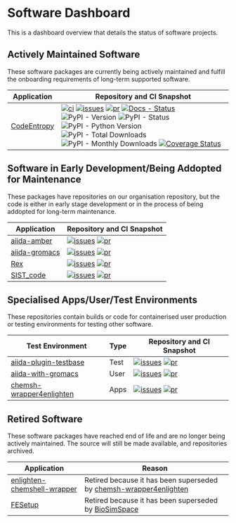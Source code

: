 # Software Dashboard

This is a dashboard overview that details the status of software projects.

## Actively Maintained Software

These software packages are currently being actively maintained and fulfill the onboarding requirements of long-term supported software.

| Application | Repository and CI Snapshot |
| ----------- | -------------------------- |
| [CodeEntropy](https://github.com/ccPBioSim/CodeEntropy/) | [![ci](https://github.com/ccpbiosim/CodeEntropy/actions/workflows/project-ci.yaml/badge.svg?branch=main)](https://github.com/ccpbiosim/CodeEntropy/actions/workflows/project-ci.yaml) [![issues](https://img.shields.io/github/issues/ccpbiosim/CodeEntropy?logo=github&labelColor=grey)](https://github.com/CCPBioSim/CodeEntropy/issues) [![pr](https://img.shields.io/github/issues-pr/ccpbiosim/CodeEntropy?logo=github&labelColor=grey)](https://github.com/CCPBioSim/CodeEntropy/pulls) [![Docs - Status](https://app.readthedocs.org/projects/codeentropy/badge/?version=latest)](https://codeentropy.readthedocs.io/en/latest/?badge=latest) ![PyPI - Version](https://img.shields.io/pypi/v/codeentropy?logo=pypi&logoColor=white) ![PyPI - Status](https://img.shields.io/pypi/status/codeentropy?logo=pypi&logoColor=white) ![PyPI - Python Version](https://img.shields.io/pypi/pyversions/CodeEntropy) ![PyPI - Total Downloads](https://img.shields.io/pepy/dt/codeentropy?logo=pypi&logoColor=white&color=blue) ![PyPI - Monthly Downloads](https://img.shields.io/pypi/dm/CodeEntropy?logo=pypi&logoColor=white&color=blue) [![Coverage Status](https://coveralls.io/repos/github/CCPBioSim/CodeEntropy/badge.svg?branch=main)](https://coveralls.io/github/CCPBioSim/CodeEntropy?branch=main) |

## Software in Early Development/Being Addopted for Maintenance

These packages have repositories on our organisation repository, but the code is either in early stage development or in the process of being addopted for long-term maintenance.

| Application | Repository and CI Snapshot |
| ----------- | -------------------------- |
| [aiida-amber](https://github.com/CCPBioSim/aiida-amber) | [![issues](https://img.shields.io/github/issues/ccpbiosim/aiida-amber?logo=github&labelColor=grey)](https://github.com/CCPBioSim/aiida-amber/issues) [![pr](https://img.shields.io/github/issues-pr/ccpbiosim/aiida-amber?logo=github&labelColor=grey)](https://github.com/CCPBioSim/aiida-amber/pulls) |
| [aiida-gromacs](https://github.com/CCPBioSim/aiida-gromacs) | [![issues](https://img.shields.io/github/issues/ccpbiosim/aiida-gromacs?logo=github&labelColor=grey)](https://github.com/CCPBioSim/aiida-gromacs/issues) [![pr](https://img.shields.io/github/issues-pr/ccpbiosim/aiida-gromacs?logo=github&labelColor=grey)](https://github.com/CCPBioSim/aiida-gromacs/pulls) |
| [Rex](https://github.com/CCPBioSim/Rex) | [![issues](https://img.shields.io/github/issues/ccpbiosim/Rex?logo=github&labelColor=grey)](https://github.com/CCPBioSim/Rex/issues) [![pr](https://img.shields.io/github/issues-pr/ccpbiosim/Rex?logo=github&labelColor=grey)](https://github.com/CCPBioSim/Rex/pulls) |
| [SIST_code](https://github.com/CCPBioSim/SIST_code) | [![issues](https://img.shields.io/github/issues/ccpbiosim/SIST_code?logo=github&labelColor=grey)](https://github.com/CCPBioSim/SIST_code/issues) [![pr](https://img.shields.io/github/issues-pr/ccpbiosim/SIST_code?logo=github&labelColor=grey)](https://github.com/CCPBioSim/SIST_code/pulls) |


## Specialised Apps/User/Test Environments

These repositories contain builds or code for containerised user production or testing environments for testing other software.

| Test Environment | Type | Repository and CI Snapshot |
| ---------------- | ---- | -------------------------- |
| [aiida-plugin-testbase](https://github.com/CCPBioSim/aiida-plugin-testbase) | Test | [![issues](https://img.shields.io/github/issues/ccpbiosim/aiida-plugin-testbase?logo=github&labelColor=grey)](https://github.com/CCPBioSim/aiida-plugin-testbase/issues) [![pr](https://img.shields.io/github/issues-pr/ccpbiosim/aiida-plugin-testbase?logo=github&labelColor=grey)](https://github.com/CCPBioSim/aiida-plugin-testbase/pulls) |
| [aiida-with-gromacs](https://github.com/CCPBioSim/aiida-with-gromacs) | User | [![issues](https://img.shields.io/github/issues/ccpbiosim/aiida-with-gromacs?logo=github&labelColor=grey)](https://github.com/CCPBioSim/aiida-with-gromacs/issues) [![pr](https://img.shields.io/github/issues-pr/ccpbiosim/aiida-with-gromacs?logo=github&labelColor=grey)](https://github.com/CCPBioSim/aiida-with-gromacs/pulls) |
| [chemsh-wrapper4enlighten](https://github.com/CCPBioSim/chemsh-wrapper4enlighten-plugin) | Apps | [![issues](https://img.shields.io/github/issues/ccpbiosim/chemsh-wrapper4enlighten-plugin?logo=github&labelColor=grey)](https://github.com/CCPBioSim/chemsh-wrapper4enlighten-plugin/issues) [![pr](https://img.shields.io/github/issues-pr/ccpbiosim/chemsh-wrapper4enlighten-plugin?logo=github&labelColor=grey)](https://github.com/CCPBioSim/chemsh-wrapper4enlighten-plugin/pulls) |

## Retired Software

These software packages have reached end of life and are no longer being actively maintained. The source will still be made available, and repositories archived.

| Application | Reason                     |
| ----------- | -------------------------- |
| [enlighten-chemshell-wrapper](https://github.com/CCPBioSim/enlighten-chemshell-wrapper) | Retired because it has been superseded by [chemsh-wrapper4enlighten](https://github.com/CCPBioSim/chemsh-wrapper4enlighten-plugin) |
| [FESetup](https://github.com/CCPBioSim/fesetup) | Retired because it has been superseded by [BioSimSpace](https://github.com/CCPBioSim/BioSimSpace) |
